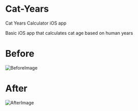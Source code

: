 # Cat-Years
Cat Years Calculator iOS app

Basic iOS app that calculates cat age based on human years 

# Before

![BeforeImage](https://i.imgur.com/O2QHN4Z.png)

# After
![AfterImage](https://i.imgur.com/LZ56cxh.png)